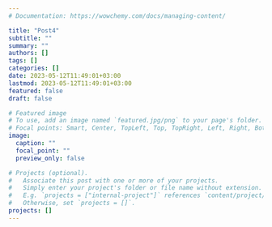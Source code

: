 ```yaml
---
# Documentation: https://wowchemy.com/docs/managing-content/

title: "Post4"
subtitle: ""
summary: ""
authors: []
tags: []
categories: []
date: 2023-05-12T11:49:01+03:00
lastmod: 2023-05-12T11:49:01+03:00
featured: false
draft: false

# Featured image
# To use, add an image named `featured.jpg/png` to your page's folder.
# Focal points: Smart, Center, TopLeft, Top, TopRight, Left, Right, BottomLeft, Bottom, BottomRight.
image:
  caption: ""
  focal_point: ""
  preview_only: false

# Projects (optional).
#   Associate this post with one or more of your projects.
#   Simply enter your project's folder or file name without extension.
#   E.g. `projects = ["internal-project"]` references `content/project/deep-learning/index.md`.
#   Otherwise, set `projects = []`.
projects: []
---
```

